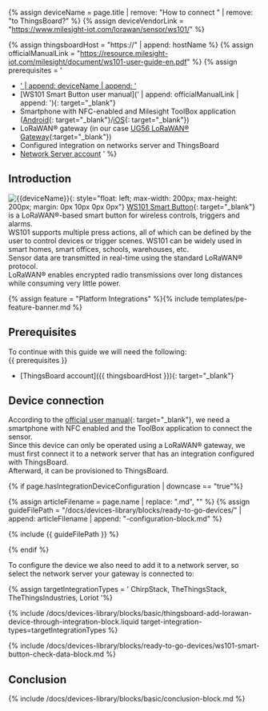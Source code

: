 
{% assign deviceName = page.title | remove: "How to connect " | remove: "to ThingsBoard?" %}
{% assign deviceVendorLink = "https://www.milesight-iot.com/lorawan/sensor/ws101/" %}

{% assign thingsboardHost = "https://" | append: hostName %}
{% assign officialManualLink = "https://resource.milesight-iot.com/milesight/document/ws101-user-guide-en.pdf" %}
{% assign prerequisites = '
- <a href="' | append: deviceVendorLink | append: '" target="_blank">' | append: deviceName | append: '</a>
- [WS101 Smart Button user manual](' | append: officialManualLink | append: '){: target="_blank"}
- Smartphone with NFC-enabled and Milesight ToolBox application ([Android](https://play.google.com/store/apps/details?id=com.ursalinknfc){: target="_blank"}/[iOS](https://itunes.apple.com/app/id1518748039){: target="_blank"})
- LoRaWAN® gateway (in our case [UG56 LoRaWAN® Gateway](/docs/pe/devices-library/ug56-lorawan-gateway/){:target="_blank"})
- Configured integration on networks server and ThingsBoard
- [Network Server account](#device-connection)
'
 %}

## Introduction

![{{deviceName}}](/images/devices-library/{{page.deviceImageFileName}}){: style="float: left; max-width: 200px; max-height: 200px; margin: 0px 10px 0px 0px"}
[WS101 Smart Button]({{deviceVendorLink}}){: target="_blank"} is a LoRaWAN®-based smart button for wireless controls, triggers and alarms.  
WS101 supports multiple press actions, all of which can be defined by the user to control devices or trigger scenes.
WS101 can be widely used in smart homes, smart offices, schools, warehouses, etc.  
Sensor data are transmitted in real-time using the standard LoRaWAN® protocol.  
LoRaWAN® enables encrypted radio transmissions over long distances while consuming very little power.  

{% assign feature = "Platform Integrations" %}{% include templates/pe-feature-banner.md %}
<br>

## Prerequisites

To continue with this guide we will need the following:  
{{ prerequisites }}
- [ThingsBoard account]({{ thingsboardHost }}){: target="_blank"}


## Device connection

According to the [official user manual]({{officialManualLink}}){: target="_blank"}, we need a smartphone with NFC enabled and the ToolBox application to connect the sensor.  
Since this device can only be operated using a LoRaWAN® gateway, we must first connect it to a network server that has an integration configured with ThingsBoard.  
Afterward, it can be provisioned to ThingsBoard.

{% if page.hasIntegrationDeviceConfiguration | downcase == "true"%}

{% assign articleFilename = page.name |  replace: ".md", "" %}
{% assign guideFilePath = "/docs/devices-library/blocks/ready-to-go-devices/" | append: articleFilename | append: "-configuration-block.md" %}

{% include {{ guideFilePath }} %}

{% endif %}

To configure the device we also need to add it to a network server, so select the network server your gateway is connected to:  

{% assign targetIntegrationTypes = '
ChirpStack,
TheThingsStack,
TheThingsIndustries,
Loriot
'%}

{% include /docs/devices-library/blocks/basic/thingsboard-add-lorawan-device-through-integration-block.liquid target-integration-types=targetIntegrationTypes %}

{% include /docs/devices-library/blocks/ready-to-go-devices/ws101-smart-button-check-data-block.md %}

## Conclusion

{% include /docs/devices-library/blocks/basic/conclusion-block.md %}
